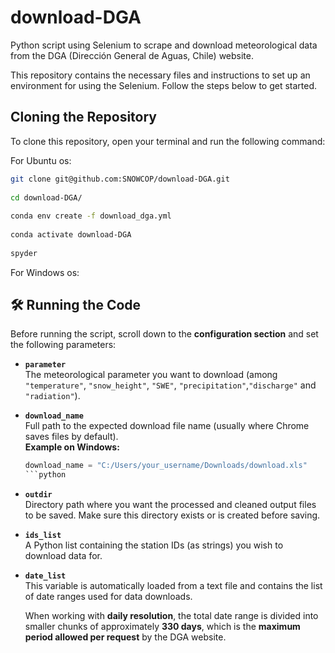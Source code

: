 # download-DGA
Python script using Selenium to scrape and download meteorological data from the DGA (Dirección General de Aguas, Chile) website.

 
This repository contains the necessary files and instructions to set up an environment for using the Selenium. Follow the steps below to get started.

## Cloning the Repository
 
To clone this repository, open your terminal and run the following command:

For Ubuntu os:
```bash
git clone git@github.com:SNOWCOP/download-DGA.git
 
cd download-DGA/
 
conda env create -f download_dga.yml
 
conda activate download-DGA
 
spyder
```

For Windows os:



## 🛠 Running the Code
Before running the script, scroll down to the **configuration section** and set the following parameters:

- **`parameter`**  
  The meteorological parameter you want to download (among `"temperature"`, `"snow_height"`, `"SWE"`, `"precipitation"`,`"discharge"` and `"radiation"`).  

- **`download_name`**  
  Full path to the expected download file name (usually where Chrome saves files by default).  
  **Example on Windows:**

  ```python
  download_name = "C:/Users/your_username/Downloads/download.xls"
  ```python

- **`outdir`**  
  Directory path where you want the processed and cleaned output files to be saved.
Make sure this directory exists or is created before saving.

- **`ids_list`**  
 A Python list containing the station IDs (as strings) you wish to download data for.

- **`date_list`**  
  This variable is automatically loaded from a text file and contains the list of date ranges used for data downloads.

  When working with **daily resolution**, the total date range is divided into smaller chunks of approximately **330 days**, which is the **maximum period allowed per request** by the DGA website.




